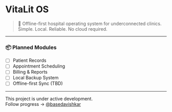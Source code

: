 # VitaLit OS

> 🏥 Offline-first hospital operating system for underconnected clinics.  
> Simple. Local. Reliable. No cloud required.

---

### 📦 Planned Modules

- [ ] Patient Records  
- [ ] Appointment Scheduling  
- [ ] Billing & Reports  
- [ ] Local Backup System  
- [ ] Offline-first Sync (TBD)

---

This project is under active development.  
Follow progress → [@basedavishkar](https://twitter.com/basedavishkar)
